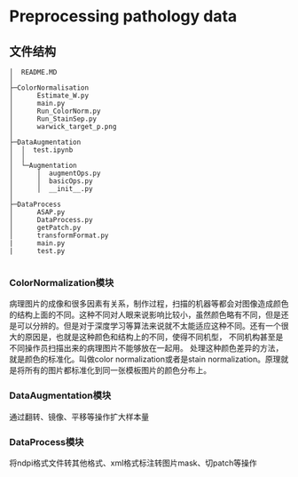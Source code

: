 <!--
 * @Author: TJUZQC
 * @Date: 2020-09-27 14:20:01
 * @LastEditors: TJUZQC
 * @LastEditTime: 2020-09-27 14:34:59
 * @Description: None
-->
# Preprocessing pathology data
## 文件结构
```
│  README.MD
│  
├─ColorNormalisation
│      Estimate_W.py
│      main.py
│      Run_ColorNorm.py
│      Run_StainSep.py
│      warwick_target_p.png
│      
├─DataAugmentation
│  │  test.ipynb
│  │  
│  └─Augmentation
│      │  augmentOps.py
│      │  basicOps.py
│      │  __init__.py
│              
├─DataProcess
│      ASAP.py
│      DataProcess.py
│      getPatch.py
│      transformFormat.py
|      main.py
|      test.py
        
```
### ColorNormalization模块
病理图片的成像和很多因素有关系，制作过程，扫描的机器等都会对图像造成颜色的结构上面的不同。这种不同对人眼来说影响比较小，虽然颜色略有不同，但是还是可以分辨的。但是对于深度学习等算法来说就不太能适应这种不同。还有一个很大的原因是，也就是这种颜色和结构上的不同，使得不同机型， 不同机构甚至是不同操作员扫描出来的病理图片不能够放在一起用。
处理这种颜色差异的方法，就是颜色的标准化。叫做color normalization或者是stain normalization。原理就是将所有的图片都标准化到同一张模板图片的颜色分布上。

### DataAugmentation模块
通过翻转、镜像、平移等操作扩大样本量

### DataProcess模块
将ndpi格式文件转其他格式、xml格式标注转图片mask、切patch等操作